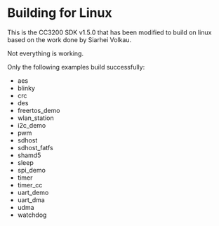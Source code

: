 # Building for Linux

This is the CC3200 SDK v1.5.0 that has been modified to build on linux based on the work done by Siarhei Volkau. 

Not everything is working.

Only the following examples build successfully:
- aes
- blinky
- crc
- des
- freertos_demo
- wlan_station
- i2c_demo
- pwm
- sdhost
- sdhost_fatfs
- shamd5
- sleep
- spi_demo
- timer
- timer_cc
- uart_demo
- uart_dma
- udma
- watchdog

